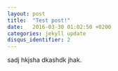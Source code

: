 ```yaml
---
layout: post
title:  "Test post!"
date:   2016-03-30 01:02:50 +0200
categories: jekyll update
disqus_identifier: 2
---
```


sadj hkjsha dkashdk jhak.